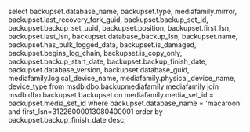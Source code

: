 select backupset.database_name,
backupset.type,
mediafamily.mirror,
backupset.last_recovery_fork_guid,
backupset.backup_set_id,
backupset.backup_set_uuid,
backupset.position,
backupset.first_lsn,
backupset.last_lsn,
backupset.database_backup_lsn,
backupset.name,
backupset.has_bulk_logged_data,
backupset.is_damaged,
backupset.begins_log_chain,
backupset.is_copy_only,
backupset.backup_start_date,
backupset.backup_finish_date,
backupset.database_version,
backupset.database_guid,
mediafamily.logical_device_name,
mediafamily.physical_device_name,
device_type
from msdb.dbo.backupmediafamily mediafamily join msdb.dbo.backupset backupset
on mediafamily.media_set_id = backupset.media_set_id
where backupset.database_name = 'macaroon' and first_lsn=31226000013080400001
order by backupset.backup_finish_date desc;
